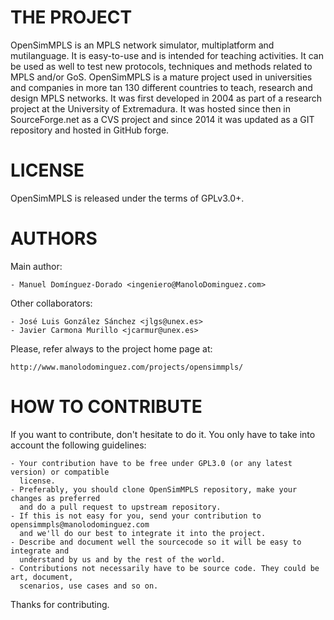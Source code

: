 THE PROJECT
===========

OpenSimMPLS is an MPLS network simulator, multiplatform and mutilanguage. It is easy-to-use and is intended for teaching activities. It can be used as well to test new protocols, techniques and methods related to MPLS and/or GoS. OpenSimMPLS is a mature project used in universities and companies in more tan 130 different countries to teach, research and design MPLS networks. It was first developed in 2004 as part of a research project at the University of Extremadura. It was hosted since then in SourceForge.net as a CVS project and since 2014 it was updated as a GIT repository and hosted in GitHub forge.

LICENSE
=======

OpenSimMPLS is released under the terms of GPLv3.0+.


AUTHORS
=======

Main author:
    
    - Manuel Domínguez-Dorado <ingeniero@ManoloDominguez.com>
   
Other collaborators:

    - José Luis González Sánchez <jlgs@unex.es>
    - Javier Carmona Murillo <jcarmur@unex.es>
    
    
Please, refer always to the project home page at:

    http://www.manolodominguez.com/projects/opensimmpls/


HOW TO CONTRIBUTE
=================

If you want to contribute, don't hesitate to do it. You only have to take into account the
following guidelines:

    - Your contribution have to be free under GPL3.0 (or any latest version) or compatible
      license.
    - Preferably, you should clone OpenSimMPLS repository, make your changes as preferred
      and do a pull request to upstream repository.
    - If this is not easy for you, send your contribution to opensimmpls@manolodominguez.com
      and we'll do our best to integrate it into the project. 
    - Describe and document well the sourcecode so it will be easy to integrate and 
      understand by us and by the rest of the world.
    - Contributions not necessarily have to be source code. They could be art, document,
      scenarios, use cases and so on.

Thanks for contributing.
